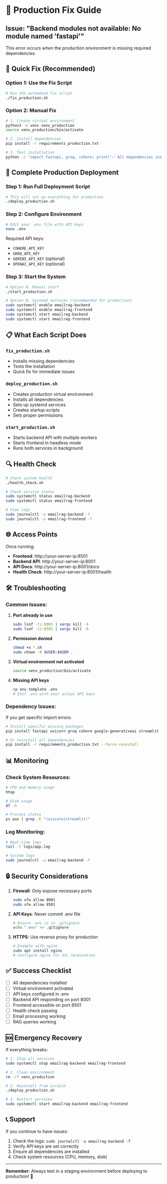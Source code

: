# 🚨 Production Fix Guide

## Issue: "Backend modules not available: No module named 'fastapi'"

This error occurs when the production environment is missing required dependencies.

## 🔧 Quick Fix (Recommended)

### Option 1: Use the Fix Script
```bash
# Run the automated fix script
./fix_production.sh
```

### Option 2: Manual Fix
```bash
# 1. Create virtual environment
python3 -m venv venv_production
source venv_production/bin/activate

# 2. Install dependencies
pip install -r requirements_production.txt

# 3. Test installation
python -c "import fastapi, groq, cohere; print('✅ All dependencies installed!')"
```

## 🚀 Complete Production Deployment

### Step 1: Run Full Deployment Script
```bash
# This will set up everything for production
./deploy_production.sh
```

### Step 2: Configure Environment
```bash
# Edit your .env file with API keys
nano .env
```

Required API keys:
- `COHERE_API_KEY`
- `GROQ_API_KEY` 
- `GEMINI_API_KEY` (optional)
- `OPENAI_API_KEY` (optional)

### Step 3: Start the System
```bash
# Option A: Manual start
./start_production.sh

# Option B: Systemd services (recommended for production)
sudo systemctl enable emailrag-backend
sudo systemctl enable emailrag-frontend
sudo systemctl start emailrag-backend
sudo systemctl start emailrag-frontend
```

## 📋 What Each Script Does

### `fix_production.sh`
- Installs missing dependencies
- Tests the installation
- Quick fix for immediate issues

### `deploy_production.sh`
- Creates production virtual environment
- Installs all dependencies
- Sets up systemd services
- Creates startup scripts
- Sets proper permissions

### `start_production.sh`
- Starts backend API with multiple workers
- Starts frontend in headless mode
- Runs both services in background

## 🔍 Health Check

```bash
# Check system health
./health_check.sh

# Check service status
sudo systemctl status emailrag-backend
sudo systemctl status emailrag-frontend

# View logs
sudo journalctl -u emailrag-backend -f
sudo journalctl -u emailrag-frontend -f
```

## 🌐 Access Points

Once running:
- **Frontend**: http://your-server-ip:8501
- **Backend API**: http://your-server-ip:8001
- **API Docs**: http://your-server-ip:8001/docs
- **Health Check**: http://your-server-ip:8001/health

## 🛠️ Troubleshooting

### Common Issues:

1. **Port already in use**
   ```bash
   sudo lsof -ti:8001 | xargs kill -9
   sudo lsof -ti:8501 | xargs kill -9
   ```

2. **Permission denied**
   ```bash
   chmod +x *.sh
   sudo chown -R $USER:$USER .
   ```

3. **Virtual environment not activated**
   ```bash
   source venv_production/bin/activate
   ```

4. **Missing API keys**
   ```bash
   cp env.template .env
   # Edit .env with your actual API keys
   ```

### Dependency Issues:

If you get specific import errors:

```bash
# Install specific missing packages
pip install fastapi uvicorn groq cohere google-generativeai streamlit

# Or reinstall all dependencies
pip install -r requirements_production.txt --force-reinstall
```

## 📊 Monitoring

### Check System Resources:
```bash
# CPU and memory usage
htop

# Disk usage
df -h

# Process status
ps aux | grep -E "(uvicorn|streamlit)"
```

### Log Monitoring:
```bash
# Real-time logs
tail -f logs/app.log

# System logs
sudo journalctl -u emailrag-backend -f
```

## 🔒 Security Considerations

1. **Firewall**: Only expose necessary ports
   ```bash
   sudo ufw allow 8001
   sudo ufw allow 8501
   ```

2. **API Keys**: Never commit .env file
   ```bash
   # Ensure .env is in .gitignore
   echo ".env" >> .gitignore
   ```

3. **HTTPS**: Use reverse proxy for production
   ```bash
   # Example with nginx
   sudo apt install nginx
   # Configure nginx for SSL termination
   ```

## ✅ Success Checklist

- [ ] All dependencies installed
- [ ] Virtual environment activated
- [ ] API keys configured in .env
- [ ] Backend API responding on port 8001
- [ ] Frontend accessible on port 8501
- [ ] Health check passing
- [ ] Email processing working
- [ ] RAG queries working

## 🆘 Emergency Recovery

If everything breaks:

```bash
# 1. Stop all services
sudo systemctl stop emailrag-backend emailrag-frontend

# 2. Clean environment
rm -rf venv_production

# 3. Reinstall from scratch
./deploy_production.sh

# 4. Restart services
sudo systemctl start emailrag-backend emailrag-frontend
```

## 📞 Support

If you continue to have issues:

1. Check the logs: `sudo journalctl -u emailrag-backend -f`
2. Verify API keys are set correctly
3. Ensure all dependencies are installed
4. Check system resources (CPU, memory, disk)

---

**Remember**: Always test in a staging environment before deploying to production! 🎯 